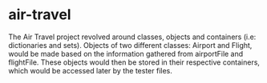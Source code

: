 # air-travel
The Air Travel project revolved around classes, objects and containers (i.e: dictionaries and sets). Objects of two different classes: Airport and Flight, would be made based on the information gathered from airportFile and flightFile. These objects would then be stored in their respective containers, which would be accessed later by the tester files.
